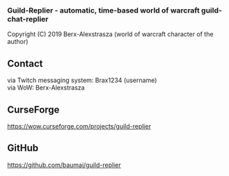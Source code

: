 ### Guild-Replier - automatic, time-based world of warcraft guild-chat-replier
Copyright (C) 2019 Berx-Alexstrasza (world of warcraft character of the author)

## Contact
via Twitch messaging system: Brax1234 (username)  
via WoW: Berx-Alexstrasza

## CurseForge
https://wow.curseforge.com/projects/guild-replier

## GitHub
https://github.com/baumai/guild-replier
